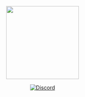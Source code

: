 <p align="center">
     <img width="194" height="194" src="https://cdn.discordapp.com/attachments/466201126400688130/53439614719256169
     /Sans_titre_1.png">
</p>
<div align="center">
  <p>
    <a href="https://discord.gg/WpVXjBd"><img src="https://discordapp.com/api/guilds/466201126400688128/widget.png" alt="Discord"/>
    </a>
  </p>
</div>
